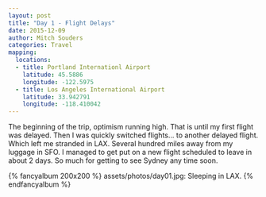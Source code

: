```yaml
---
layout: post
title: "Day 1 - Flight Delays"
date: 2015-12-09
author: Mitch Souders
categories: Travel
mapping:
  locations:
  - title: Portland Internationl Airport
    latitude: 45.5886
    longitude: -122.5975
  - title: Los Angeles International Airport
    latitude: 33.942791
    longitude: -118.410042
---
```


The beginning of the trip, optimism running high. That is until my first flight was delayed. Then I was quickly switched flights... to another delayed flight. Which left me stranded in LAX. Several hundred miles away from my luggage in SFO. I managed to get put on a new flight scheduled to leave in about 2 days. So much for getting to see Sydney any time soon.

{% fancyalbum 200x200 %}
assets/photos/day01.jpg: Sleeping in LAX.
{% endfancyalbum %}
